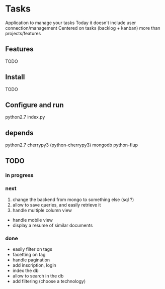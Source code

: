 # Tasks

Application to manage your tasks
Today it doesn't include user connection/management
Centered on tasks (backlog + kanban) more than projects/features

## Features

TODO

## Install

TODO

## Configure and run

python2.7 index.py

## depends

python2.7
cherrypy3 (python-cherrypy3)
mongodb
python-flup

## TODO

### in progress

### next

 1. change the backend from mongo to something else (sql ?)
 2. allow to save queries, and easily retrieve it
 3. handle multiple column view

 * handle mobile view
 * display a resume of similar documents

### done

 * easily filter on tags
 * facetting on tag
 * handle pagination
 * add inscription, login
 * index the db
 * allow to search in the db
 * add filtering (choose a technology)


